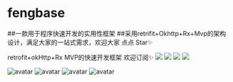 # fengbase
##一款用于程序快速开发的实用性框架
##采用retrifit+Okhttp+Rx+Mvp的架构设计，满足大家的一站式需求，欢迎大家 点点 Star✨

 retrofit+okHttp+Rx MVP的快速开发框架 欢迎订阅✨
 ![](http://ww3.sinaimg.cn/large/006tNc79gy1g60don8gkbj31ay0m8q6k.jpg)
 ![](http://ww1.sinaimg.cn/large/006tNc79gy1g60dozl8ckj318u0u0aid.jpg)
![](http://ww4.sinaimg.cn/large/006tNc79gy1g60dpbafc1j319w0tuaf7.jpg)
![](http://ww1.sinaimg.cn/large/006tNc79gy1g60dphq4l7j31au0tado3.jpg)
 

![avatar](/Users/edz/Desktop/1111111111111.png)
![avatar](/Users/edz/Desktop/22222222.png)
![avatar](/Users/edz/Desktop/3333333333333333333.png)
![avatar](/Users/edz/Desktop/44444444444444.png)
